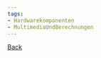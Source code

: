 ```yaml
---
tags:
- Hardwarekomponenten
- MultimediaUndBerechnungen
---
```

[Back](Uebersicht%20der%20Hardwarekomponenten%20Themen.md)
